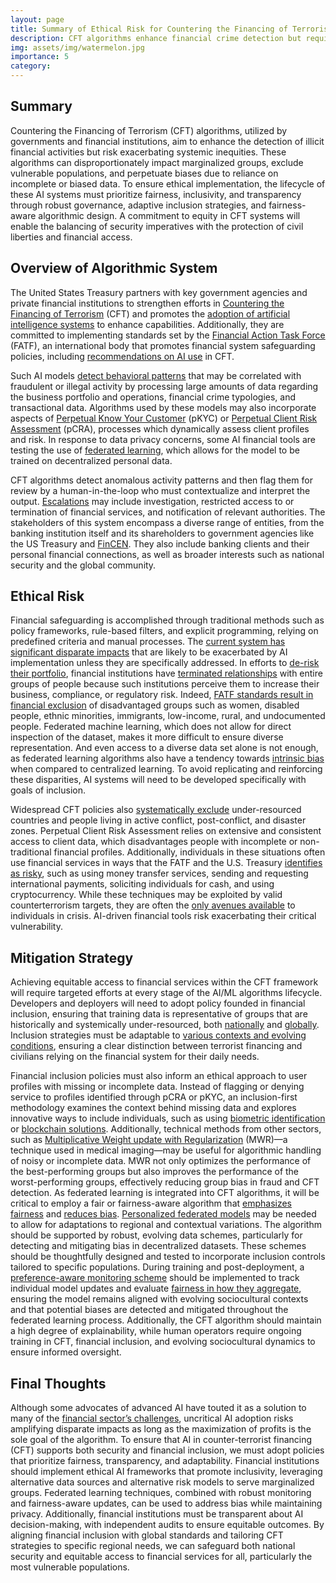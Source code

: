 ```yaml
---
layout: page
title: Summary of Ethical Risk for Countering the Financing of Terrorism Algorithms
description: CFT algorithms enhance financial crime detection but require inclusive, bias-aware strategies to prevent harm to vulnerable populations and ensure equitable access to financial systems.
img: assets/img/watermelon.jpg
importance: 5
category: 
---
```



## Summary
Countering the Financing of Terrorism (CFT) algorithms, utilized by governments and financial institutions, aim to enhance the detection of illicit financial activities but risk exacerbating systemic inequities. These algorithms can disproportionately impact marginalized groups, exclude vulnerable populations, and perpetuate biases due to reliance on incomplete or biased data. To ensure ethical implementation, the lifecycle of these AI systems must prioritize fairness, inclusivity, and transparency through robust governance, adaptive inclusion strategies, and fairness-aware algorithmic design. A commitment to equity in CFT systems will enable the balancing of security imperatives with the protection of civil liberties and financial access.

## Overview of Algorithmic System 
The United States Treasury partners with key government agencies and private financial institutions to strengthen efforts in [Countering the Financing of Terrorism](https://home.treasury.gov/about/offices/terrorism-and-financial-intelligence/office-of-terrorist-financing-and-financial-crimes) (CFT) and promotes the [adoption of artificial intelligence systems](https://home.treasury.gov/system/files/136/Artificial-Intelligence-in-Financial-Services.pdf) to enhance capabilities. Additionally, they are committed to implementing standards set by the [Financial Action Task Force](https://home.treasury.gov/policy-issues/terrorism-and-illicit-finance/financial-action-task-force) (FATF), an international body that promotes financial system safeguarding policies, including [recommendations on AI use](https://www.fatf-gafi.org/en/publications/Digitaltransformation/Digital-transformation.html) in CFT. 

Such AI models [detect behavioral patterns](https://www2.deloitte.com/content/dam/Deloitte/jp/Documents/financial-services/bk/en-the-case-for-artificial-intelligence-in-combating-money-laundering-and-terrorist-financing.pdf) that may be correlated with fraudulent or illegal activity by processing large amounts of data regarding the business portfolio and operations, financial crime typologies, and transactional data. Algorithms used by these models may also incorporate aspects of [Perpetual Know Your Customer](https://www.acams.org/en/best-practice-guide-the-path-to-perpetual-kyc#benefits-783e4ff5) (pKYC) or [Perpetual Client Risk Assessment](https://fintech.global/2024/09/23/how-fincens-new-aml-cft-proposal-leverages-ai-for-better-compliance/) (pCRA), processes which dynamically assess client profiles and risk. In response to data privacy concerns, some AI financial tools are testing the use of [federated learning](https://developer.nvidia.com/blog/using-federated-learning-to-bridge-data-silos-in-financial-services/), which allows for the model to be trained on decentralized personal data. 

CFT algorithms detect anomalous activity patterns and then flag them for review by a human-in-the-loop who must contextualize and interpret the output. [Escalations](https://www2.deloitte.com/content/dam/Deloitte/jp/Documents/financial-services/bk/en-the-case-for-artificial-intelligence-in-combating-money-laundering-and-terrorist-financing.pdf) may include investigation, restricted access to or termination of financial services, and notification of relevant authorities. 
The stakeholders of this system encompass a diverse range of entities, from the banking institution itself and its shareholders to government agencies like the US Treasury and [FinCEN](https://www.federalregister.gov/documents/2024/07/03/2024-14414/anti-money-laundering-and-countering-the-financing-of-terrorism-programs). They also include banking clients and their personal financial connections, as well as broader interests such as national security and the global community.

## Ethical Risk
Financial safeguarding is accomplished through traditional methods such as policy frameworks, rule-based filters, and explicit programming, relying on predefined criteria and manual processes. The [current system has significant disparate impacts](https://charityandsecurity.org/system/files/Center%20for%20Global%20Devel%20Unintended%20Consequences%20Nov%202015.pdf) that are likely to be exacerbated by AI implementation unless they are specifically addressed. In efforts to [de-risk their portfolio](https://globalcenter.org/resource/understanding-bank-de-risking-and-its-effects-on-financial-inclusion/), financial institutions have [terminated relationships](https://www.nytimes.com/2023/04/08/your-money/bank-account-suspicious-activity.html) with entire groups of people because such institutions perceive them to increase their business, compliance, or regulatory risk. Indeed, [FATF standards result in financial exclusion](https://www.sciencedirect.com/science/article/pii/S2949791423000404) of disadvantaged groups such as women, disabled people, ethnic minorities, immigrants, low-income, rural, and undocumented people. Federated machine learning, which does not allow for direct inspection of the dataset, makes it more difficult to ensure diverse representation. And even access to a diverse data set alone is not enough, as federated learning algorithms also have a tendency towards [intrinsic bias](https://openreview.net/forum?id=V7CYzdruWdm) when compared to centralized learning. To avoid replicating and reinforcing these disparities, AI systems will need to be developed specifically with goals of inclusion. 

Widespread CFT policies also [systematically exclude](https://international-review.icrc.org/articles/whose-risk-bank-de-risking-and-politics-of-interpretation-and-vulnerability-in-the-mena-916) under-resourced countries and people living in active conflict, post-conflict, and disaster zones. Perpetual Client Risk Assessment relies on extensive and consistent access to client data, which disadvantages people with incomplete or non-traditional financial profiles. Additionally, individuals in these situations often use financial services in ways that the FATF and the U.S. Treasury [identifies as risky](https://home.treasury.gov/news/press-releases/jy2080), such as using money transfer services, sending and requesting international payments, soliciting individuals for cash, and using cryptocurrency. While these techniques may be exploited by valid counterterrorism targets, they are often the [only avenues available](https://charityandsecurity.org/system/files/Center%20for%20Global%20Devel%20Unintended%20Consequences%20Nov%202015.pdf) to individuals in crisis. AI-driven financial tools risk exacerbating their critical vulnerability.  

## Mitigation Strategy
Achieving equitable access to financial services within the CFT framework will require targeted efforts at every stage of the AI/ML algorithms lifecycle. Developers and deployers will need to adopt policy founded in financial inclusion, ensuring that training data is representative of groups that are historically and systemically under-resourced, both [nationally](https://home.treasury.gov/news/press-releases/jy2692) and [globally](https://www.fatf-gafi.org/en/topics/financial-inclusion.html). Inclusion strategies must be adaptable to [various contexts and evolving conditions](https://documents1.worldbank.org/curated/en/780821468333561612/pdf/909540BRI0Box300Inclusion0Sept02014.pdf), ensuring a clear distinction between terrorist financing and civilians relying on the financial system for their daily needs. 

Financial inclusion policies must also inform an ethical approach to user profiles with missing or incomplete data. Instead of flagging or denying service to profiles identified through pCRA or pKYC, an inclusion-first methodology examines the context behind missing data and explores innovative ways to include individuals, such as using [biometric identification](https://www.biometricupdate.com/202412/india-transforming-public-finance-with-digital-identity-and-biometrics) or [blockchain solutions](https://mintblue.com/blockchain-for-financial-inclusion/). Additionally, technical methods from other sectors, such as [Multiplicative Weight update with Regularization](https://arxiv.org/html/2309.07085v2) (MWR)—a technique used in medical imaging—may be useful for algorithmic handling of noisy or incomplete data. MWR not only optimizes the performance of the best-performing groups but also improves the performance of the worst-performing groups, effectively reducing group bias in fraud and CFT detection.
As federated learning is integrated into CFT algorithms, it will be critical to employ a fair or fairness-aware algorithm that [emphasizes fairness](https://www.mdpi.com/2079-9292/13/23/4664#) and [reduces bias](https://dl.acm.org/doi/10.1145/3631455). [Personalized federated models](https://www.sciencedirect.com/science/article/abs/pii/S0957417423033766) may be needed to allow for adaptations to regional and contextual variations. The algorithm should be supported by robust, evolving data schemes, particularly for detecting and mitigating bias in decentralized datasets. These schemes should be thoughtfully designed and tested to incorporate inclusion controls tailored to specific populations. During training and post-deployment, a [preference-aware monitoring scheme](https://arxiv.org/pdf/2404.08973) should be implemented to track individual model updates and evaluate [fairness in how they aggregate](https://arxiv.org/pdf/2405.16585), ensuring the model remains aligned with evolving sociocultural contexts and that potential biases are detected and mitigated throughout the federated learning process. Additionally, the CFT algorithm should maintain a high degree of explainability, while human operators require ongoing training in CFT, financial inclusion, and evolving sociocultural dynamics to ensure informed oversight.

## Final Thoughts
Although some advocates of advanced AI have touted it as a solution to many of the [financial sector’s challenges](https://internationalbanker.com/finance/is-ai-the-cornerstone-for-financial-inclusion/), uncritical AI adoption risks amplifying disparate impacts as long as the maximization of profits is the sole goal of the algorithm. To ensure that AI in counter-terrorist financing (CFT) supports both security and financial inclusion, we must adopt policies that prioritize fairness, transparency, and adaptability. Financial institutions should implement ethical AI frameworks that promote inclusivity, leveraging alternative data sources and alternative risk models to serve marginalized groups. Federated learning techniques, combined with robust monitoring and fairness-aware updates, can be used to address bias while maintaining privacy. Additionally, financial institutions must be transparent about AI decision-making, with independent audits to ensure equitable outcomes. By aligning financial inclusion with global standards and tailoring CFT strategies to specific regional needs, we can safeguard both national security and equitable access to financial services for all, particularly the most vulnerable populations.